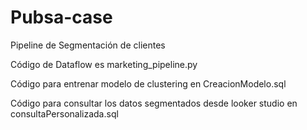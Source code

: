# Pubsa-case
Pipeline de Segmentación de clientes

Código de Dataflow es marketing_pipeline.py

Código para entrenar modelo de clustering en CreacionModelo.sql

Código para consultar los datos segmentados desde looker studio en consultaPersonalizada.sql


